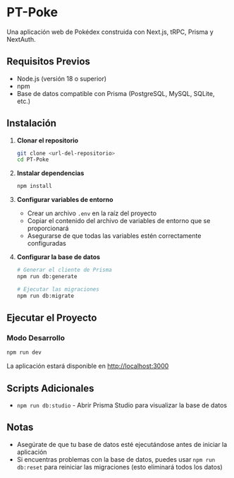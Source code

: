 # PT-Poke

Una aplicación web de Pokédex construida con Next.js, tRPC, Prisma y NextAuth.

## Requisitos Previos

- Node.js (versión 18 o superior)
- npm
- Base de datos compatible con Prisma (PostgreSQL, MySQL, SQLite, etc.)

## Instalación

1. **Clonar el repositorio**
   ```bash
   git clone <url-del-repositorio>
   cd PT-Poke
   ```

2. **Instalar dependencias**
   ```bash
   npm install
   ```

3. **Configurar variables de entorno**
   - Crear un archivo `.env` en la raíz del proyecto
   - Copiar el contenido del archivo de variables de entorno que se proporcionará
   - Asegurarse de que todas las variables estén correctamente configuradas

4. **Configurar la base de datos**
   ```bash
   # Generar el cliente de Prisma
   npm run db:generate
   
   # Ejecutar las migraciones
   npm run db:migrate
   ```

## Ejecutar el Proyecto

### Modo Desarrollo
```bash
npm run dev
```

La aplicación estará disponible en [http://localhost:3000](http://localhost:3000)

## Scripts Adicionales

- `npm run db:studio` - Abrir Prisma Studio para visualizar la base de datos

## Notas

- Asegúrate de que tu base de datos esté ejecutándose antes de iniciar la aplicación
- Si encuentras problemas con la base de datos, puedes usar `npm run db:reset` para reiniciar las migraciones (esto eliminará todos los datos)
